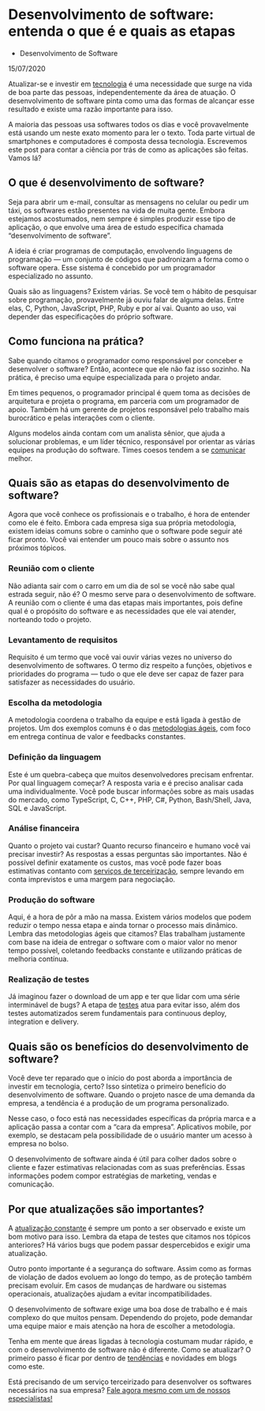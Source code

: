 # Desenvolvimento de software: entenda o que é e quais as etapas

- Desenvolvimento de Software

15/07/2020

Atualizar-se e investir em [tecnologia](https://www.objective.com.br/insights/tecnologia-e-inovacao/) é uma necessidade que surge na vida de boa parte das pessoas, independentemente da área de atuação. O desenvolvimento de software pinta como uma das formas de alcançar esse resultado e existe uma razão importante para isso.

A maioria das pessoas usa softwares todos os dias e você provavelmente está usando um neste exato momento para ler o texto. Toda parte virtual de smartphones e computadores é composta dessa tecnologia. Escrevemos este post para contar a ciência por trás de como as aplicações são feitas. Vamos lá?

## O que é desenvolvimento de software?

Seja para abrir um e-mail, consultar as mensagens no celular ou pedir um táxi, os softwares estão presentes na vida de muita gente. Embora estejamos acostumados, nem sempre é simples produzir esse tipo de aplicação, o que envolve uma área de estudo específica chamada “desenvolvimento de software”.

A ideia é criar programas de computação, envolvendo linguagens de programação — um conjunto de códigos que padronizam a forma como o software opera. Esse sistema é concebido por um programador especializado no assunto.

Quais são as linguagens? Existem várias. Se você tem o hábito de pesquisar sobre programação, provavelmente já ouviu falar de alguma delas. Entre elas, C, Python, JavaScript, PHP, Ruby e por aí vai. Quanto ao uso, vai depender das especificações do próprio software.

## Como funciona na prática?

Sabe quando citamos o programador como responsável por conceber e desenvolver o software? Então, acontece que ele não faz isso sozinho. Na prática, é preciso uma equipe especializada para o projeto andar.

Em times pequenos, o programador principal é quem toma as decisões de arquitetura e projeta o programa, em parceria com um programador de apoio. Também há um gerente de projetos responsável pelo trabalho mais burocrático e pelas interações com o cliente.

Alguns modelos ainda contam com um analista sênior, que ajuda a solucionar problemas, e um líder técnico, responsável por orientar as várias equipes na produção do software. Times coesos tendem a se [comunicar](https://www.objective.com.br/insights/ferramentas-de-comunicacao/) melhor.

## Quais são as etapas do desenvolvimento de software?

Agora que você conhece os profissionais e o trabalho, é hora de entender como ele é feito. Embora cada empresa siga sua própria metodologia, existem ideias comuns sobre o caminho que o software pode seguir até ficar pronto. Você vai entender um pouco mais sobre o assunto nos próximos tópicos.

### Reunião com o cliente

Não adianta sair com o carro em um dia de sol se você não sabe qual estrada seguir, não é? O mesmo serve para o desenvolvimento de software. A reunião com o cliente é uma das etapas mais importantes, pois define qual é o propósito do software e as necessidades que ele vai atender, norteando todo o projeto.

### Levantamento de requisitos

Requisito é um termo que você vai ouvir várias vezes no universo do desenvolvimento de softwares. O termo diz respeito a funções, objetivos e prioridades do programa — tudo o que ele deve ser capaz de fazer para satisfazer as necessidades do usuário.

### Escolha da metodologia

A metodologia coordena o trabalho da equipe e está ligada à gestão de projetos. Um dos exemplos comuns é o das [metodologias ágeis](https://www.objective.com.br/insights/metodologia-agil/), com foco em entrega contínua de valor e feedbacks constantes.

### Definição da linguagem

Este é um quebra-cabeça que muitos desenvolvedores precisam enfrentar. Por qual linguagem começar? A resposta varia e é preciso analisar cada uma individualmente. Você pode buscar informações sobre as mais usadas do mercado, como TypeScript, C, C++, PHP, C#, Python, Bash/Shell, Java, SQL e JavaScript.

### Análise financeira

Quanto o projeto vai custar? Quanto recurso financeiro e humano você vai precisar investir? As respostas a essas perguntas são importantes. Não é possível definir exatamente os custos, mas você pode fazer boas estimativas contanto com [serviços de terceirização](https://www.objective.com.br/insights/quando-usar-outsourcing-de-ti/), sempre levando em conta imprevistos e uma margem para negociação.

### Produção do software

Aqui, é a hora de pôr a mão na massa. Existem vários modelos que podem reduzir o tempo nessa etapa e ainda tornar o processo mais dinâmico. Lembra das metodologias ágeis que citamos? Elas trabalham justamente com base na ideia de entregar o software com o maior valor no menor tempo possível, coletando feedbacks constante e utilizando práticas de melhoria contínua.

### Realização de testes

Já imaginou fazer o download de um app e ter que lidar com uma série interminável de bugs? A etapa de [testes](https://www.objective.com.br/insights/automacao-de-testes-um-pouco-da-nossa-historia/) atua para evitar isso, além dos testes automatizados serem fundamentais para continuous deploy, integration e delivery.

## Quais são os benefícios do desenvolvimento de software?

Você deve ter reparado que o início do post aborda a importância de investir em tecnologia, certo? Isso sintetiza o primeiro benefício do desenvolvimento de software. Quando o projeto nasce de uma demanda da empresa, a tendência é a produção de um programa personalizado.

Nesse caso, o foco está nas necessidades específicas da própria marca e a aplicação passa a contar com a “cara da empresa”. Aplicativos mobile, por exemplo, se destacam pela possibilidade de o usuário manter um acesso à empresa no bolso.

O desenvolvimento de software ainda é útil para colher dados sobre o cliente e fazer estimativas relacionadas com as suas preferências. Essas informações podem compor estratégias de marketing, vendas e comunicação.

## Por que atualizações são importantes?

A [atualização constante](https://www.objective.com.br/insights/sistemas-legados/) é sempre um ponto a ser observado e existe um bom motivo para isso. Lembra da etapa de testes que citamos nos tópicos anteriores? Há vários bugs que podem passar despercebidos e exigir uma atualização.

Outro ponto importante é a segurança do software. Assim como as formas de violação de dados evoluem ao longo do tempo, as de proteção também precisam evoluir. Em casos de mudanças de hardware ou sistemas operacionais, atualizações ajudam a evitar incompatibilidades.

O desenvolvimento de software exige uma boa dose de trabalho e é mais complexo do que muitos pensam. Dependendo do projeto, pode demandar uma equipe maior e mais atenção na hora de escolher a metodologia.

Tenha em mente que áreas ligadas à tecnologia costumam mudar rápido, e com o desenvolvimento de software não é diferente. Como se atualizar? O primeiro passo é ficar por dentro de [tendências](https://www.objective.com.br/insights/tendencias-desenvolvimento-de-software/) e novidades em blogs como este.

Está precisando de um serviço terceirizado para desenvolver os softwares necessários na sua empresa? [Fale agora mesmo com um de nossos especialistas!](https://www.objective.com.br/contato/)